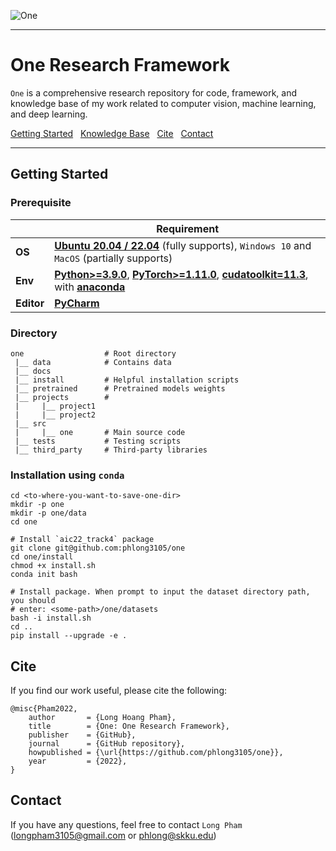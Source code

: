 ![One](data/one.png) 

---

# One Research Framework
`One` is a comprehensive research repository for code, framework, and knowledge base of my work related to computer vision, machine learning, and deep learning.

[Getting Started](#getting-started) &nbsp;
[Knowledge Base](#knowledge-base) &nbsp;
[Cite](#cite) &nbsp;
[Contact](#contact) &nbsp;

---

## Getting Started
### Prerequisite

|            | Requirement                                                                                                                                                                                                                                          |
|------------|------------------------------------------------------------------------------------------------------------------------------------------------------------------------------------------------------------------------------------------------------|
| **OS**     | [**Ubuntu 20.04 / 22.04**](https://ubuntu.com/download/desktop) (fully supports), `Windows 10` and `MacOS` (partially supports)                                                                                                                      |
| **Env**    | [**Python>=3.9.0**](https://www.python.org/), [**PyTorch>=1.11.0**](https://pytorch.org/get-started/locally/), [**cudatoolkit=11.3**](https://pytorch.org/get-started/locally/), with [**anaconda**](https://www.anaconda.com/products/distribution) |
| **Editor** | [**PyCharm**](https://www.jetbrains.com/pycharm/download)                                                                                                                                                                                            |

### Directory
```text
one                  # Root directory
 |__ data            # Contains data
 |__ docs
 |__ install         # Helpful installation scripts       
 |__ pretrained      # Pretrained models weights
 |__ projects        # 
 |     |__ project1
 |     |__ project2
 |__ src
 |     |__ one       # Main source code
 |__ tests			 # Testing scripts
 |__ third_party     # Third-party libraries
```

### Installation using `conda`
```shell
cd <to-where-you-want-to-save-one-dir>
mkdir -p one
mkdir -p one/data
cd one

# Install `aic22_track4` package
git clone git@github.com:phlong3105/one
cd one/install
chmod +x install.sh
conda init bash

# Install package. When prompt to input the dataset directory path, you should 
# enter: <some-path>/one/datasets
bash -i install.sh
cd ..
pip install --upgrade -e .
```

## Cite
If you find our work useful, please cite the following:
```text
@misc{Pham2022,  
    author       = {Long Hoang Pham},  
    title        = {One: One Research Framework},  
    publisher    = {GitHub},
    journal      = {GitHub repository},
    howpublished = {\url{https://github.com/phlong3105/one}},
    year         = {2022},
}
```

## Contact
If you have any questions, feel free to contact `Long Pham` 
([longpham3105@gmail.com](longpham3105@gmail.com) or [phlong@skku.edu](phlong@skku.edu))
